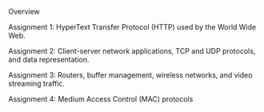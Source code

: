 Overview

Assignment 1: HyperText Transfer Protocol (HTTP) used by the World Wide Web. 

Assignment 2: Client-server network applications, TCP and UDP protocols, and data representation.

Assignment 3: Routers, buffer management, wireless networks, and video streaming traffic.

Assignment 4: Medium Access Control (MAC) protocols

